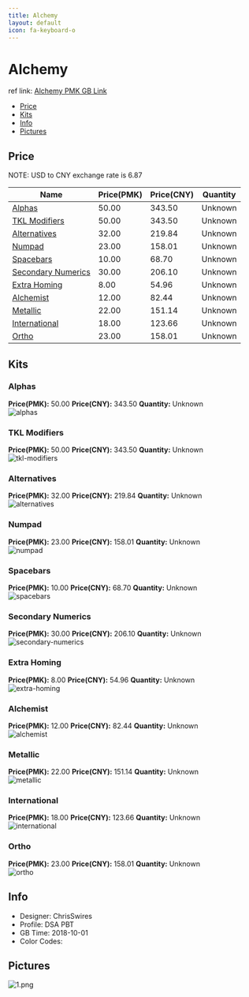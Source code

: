 ```yaml
---
title: Alchemy 
layout: default
icon: fa-keyboard-o
---
```


# Alchemy 

ref link: [Alchemy PMK GB Link](https://pimpmykeyboard.com/dsa-alchemy-keyset/)  

* [Price](#price)  
* [Kits](#kits)  
* [Info](#info)  
* [Pictures](#pictures)  


## Price  
NOTE: USD to CNY exchange rate is 6.87

| Name          | Price(PMK)    |  Price(CNY) | Quantity |
| ------------- | ------------ |  ---------- | -------- |
|[Alphas](#alphas)|50.00|343.50|Unknown|
|[TKL Modifiers](#tkl-modifiers)|50.00|343.50|Unknown|
|[Alternatives](#alternatives)|32.00|219.84|Unknown|
|[Numpad](#numpad)|23.00|158.01|Unknown|
|[Spacebars](#spacebars)|10.00|68.70|Unknown|
|[Secondary Numerics](#secondary-numerics)|30.00|206.10|Unknown|
|[Extra Homing](#extra-homing)|8.00|54.96|Unknown|
|[Alchemist](#alchemist)|12.00|82.44|Unknown|
|[Metallic](#metallic)|22.00|151.14|Unknown|
|[International](#international)|18.00|123.66|Unknown|
|[Ortho](#ortho)|23.00|158.01|Unknown|


## Kits  
### Alphas  
**Price(PMK):** 50.00    **Price(CNY):** 343.50    **Quantity:** Unknown  
<img src="{{ 'assets/images/dsa-keycaps/alchemy/kits_pics/alphas.png' | relative_url }}" alt="alphas" class="image featured">

### TKL Modifiers  
**Price(PMK):** 50.00    **Price(CNY):** 343.50    **Quantity:** Unknown  
<img src="{{ 'assets/images/dsa-keycaps/alchemy/kits_pics/tkl-modifiers.png' | relative_url }}" alt="tkl-modifiers" class="image featured">

### Alternatives  
**Price(PMK):** 32.00    **Price(CNY):** 219.84    **Quantity:** Unknown  
<img src="{{ 'assets/images/dsa-keycaps/alchemy/kits_pics/alternatives.png' | relative_url }}" alt="alternatives" class="image featured">

### Numpad  
**Price(PMK):** 23.00    **Price(CNY):** 158.01    **Quantity:** Unknown  
<img src="{{ 'assets/images/dsa-keycaps/alchemy/kits_pics/numpad.png' | relative_url }}" alt="numpad" class="image featured">

### Spacebars  
**Price(PMK):** 10.00    **Price(CNY):** 68.70    **Quantity:** Unknown  
<img src="{{ 'assets/images/dsa-keycaps/alchemy/kits_pics/spacebars.png' | relative_url }}" alt="spacebars" class="image featured">

### Secondary Numerics  
**Price(PMK):** 30.00    **Price(CNY):** 206.10    **Quantity:** Unknown  
<img src="{{ 'assets/images/dsa-keycaps/alchemy/kits_pics/secondary-numerics.png' | relative_url }}" alt="secondary-numerics" class="image featured">

### Extra Homing  
**Price(PMK):** 8.00    **Price(CNY):** 54.96    **Quantity:** Unknown  
<img src="{{ 'assets/images/dsa-keycaps/alchemy/kits_pics/extra-homing.png' | relative_url }}" alt="extra-homing" class="image featured">

### Alchemist  
**Price(PMK):** 12.00    **Price(CNY):** 82.44    **Quantity:** Unknown  
<img src="{{ 'assets/images/dsa-keycaps/alchemy/kits_pics/alchemist.png' | relative_url }}" alt="alchemist" class="image featured">

### Metallic  
**Price(PMK):** 22.00    **Price(CNY):** 151.14    **Quantity:** Unknown  
<img src="{{ 'assets/images/dsa-keycaps/alchemy/kits_pics/metallic.png' | relative_url }}" alt="metallic" class="image featured">

### International  
**Price(PMK):** 18.00    **Price(CNY):** 123.66    **Quantity:** Unknown  
<img src="{{ 'assets/images/dsa-keycaps/alchemy/kits_pics/international.png' | relative_url }}" alt="international" class="image featured">

### Ortho  
**Price(PMK):** 23.00    **Price(CNY):** 158.01    **Quantity:** Unknown  
<img src="{{ 'assets/images/dsa-keycaps/alchemy/kits_pics/ortho.png' | relative_url }}" alt="ortho" class="image featured">


## Info  
* Designer: ChrisSwires  
* Profile: DSA PBT  
* GB Time: 2018-10-01  
* Color Codes:   


## Pictures  
<img src="{{ 'assets/images/dsa-keycaps/alchemy/rendering_pics/1.png' | relative_url }}" alt="1.png" class="image featured">
